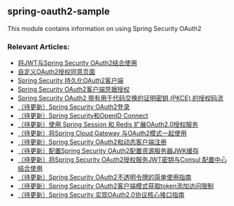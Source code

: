 ## spring-oauth2-sample

This module contains information on using Spring Security OAuth2

### Relevant Articles:

- [将JWT与Spring Security OAuth2结合使用](https://relive27.github.io/2022/06/26/spring-security-oauth2-jwt/)
- [自定义OAuth2授权同意页面](https://relive27.github.io/2022/06/28/custom-oauth2-consent-page/)
- [Spring Security 持久化OAuth2客户端](https://relive27.github.io/2022/07/03/persisrence-oauth2-client/)
- [Spring Security OAuth2客户端凭据授权](https://relive27.github.io/2022/07/09/oauth2-client-model/)  
- [Spring Security OAuth2 带有用于代码交换的证明密钥 (PKCE) 的授权码流](https://relive27.github.io/2022/07/17/oauth2-pkce/)
- [（待更新）Spring Security OAuth2登录]()
- [（待更新）Spring Security和OpenID Connect]()
- [（待更新）使用 Spring Session 和 Redis 扩展OAuth2.0授权服务]()
- [（待更新）将Spring Cloud Gateway 与OAuth2模式一起使用]()
- [（待更新）Spring Security OAuth2和动态客户端注册]()
- [（待更新）配置Spring Security OAuth2配置资源服务器JWK缓存]()
- [（待更新）将Spring Security OAuth2授权服务JWT密钥与Consul 配置中心结合使用]()
- [（待更新）Spring Security OAuth2不透明令牌的简单使用指南]()
- [（待更新）Spring Security OAuth2客户端模式获取token添加访问限制]()
- [（待更新）Spring Security 实现OAuth2.0协议核心接口指南]()
